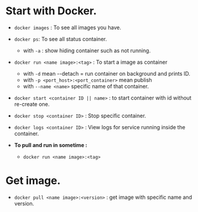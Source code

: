 # Start with Docker.
- `docker images` : To see all images you have.
- `docker ps`: To see all status container. 
	- with `-a` : show hiding container such as not running. 
- `docker run <name image>:<tag>` : To start a image as container
	-  with `-d` mean --detach = run container on background and prints ID.
	- with `-p <port_host>:<port_container>` mean publish 
	- with `--name <name>` specific name of that container.
 - `docker start <container ID || name>` : to start container with id without re-create one. 
- `docker stop <container ID>` : Stop specific container. 
- `docker logs <container ID>` : View logs for service running inside the container.

- **To pull and run in sometime :**
	- `docker run <name image>:<tag>`

# Get image.
- `docker pull <name image>:<version>` : get image with specific name and version.

